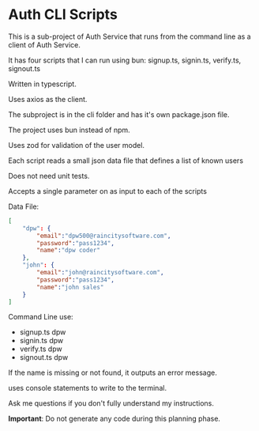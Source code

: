 # Auth CLI Scripts

This is a sub-project of Auth Service that runs from the command line as a client of Auth Service.

It has four scripts that I can run using bun: signup.ts, signin.ts, verify.ts, signout.ts

Written in typescript.

Uses axios as the client.

The subproject is in the cli folder and has it's own package.json file.   

The project uses bun instead of npm.

Uses zod for validation of the user model.

Each script reads a small json data file that defines a list of known users

Does not need unit tests.

Accepts a single parameter on as input to each of the scripts

Data File:

```json
[
    "dpw": {
        "email":"dpw500@raincitysoftware.com",
        "password":"pass1234",
        "name":"dpw coder"
    },
    "john": {
        "email":"john@raincitysoftware.com",
        "password":"pass1234",
        "name":"john sales"
    }
]
```

Command Line use:

* signup.ts dpw 
* signin.ts dpw
* verify.ts dpw
* signout.ts dpw

If the name is missing or not found, it outputs an error message.

uses console statements to write to the terminal.

Ask me questions if you don't fully understand my instructions.

**Important**: Do not generate any code during this planning phase.

